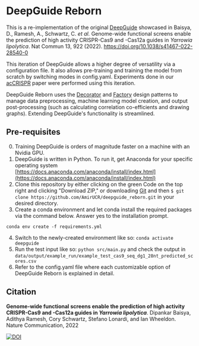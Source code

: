 # DeepGuide Reborn
This is a re-implementation of the original [DeepGuide](https://github.com/dDipankar/DeepGuide) showcased in Baisya, D., Ramesh, A., Schwartz, C. <em>et al.</em> Genome-wide functional screens enable the prediction of high activity CRISPR-Cas9 and -Cas12a guides in <em>Yarrowia lipolytica</em>. Nat Commun 13, 922 (2022). https://doi.org/10.1038/s41467-022-28540-0

This iteration of DeepGuide allows a higher degree of versatility via a configuration file. It also allows pre-training and training the model from scratch by switching modes in config.yaml. Experiments done in our [acCRISPR](https://www.biorxiv.org/content/10.1101/2022.07.12.499789v1.full.pdf) paper were performed using this iteration.

DeepGuide Reborn uses the [Decorator](https://refactoring.guru/design-patterns/decorator) and [Factory](https://refactoring.guru/design-patterns/factory-method) design patterns to manage data preprocessing, machine learning model creation, and output post-processing (such as calculating correlation co-efficients and drawing graphs). Extending DeepGuide's functionality is streamlined.

## Pre-requisites
0. Training DeepGuide is orders of magnitude faster on a machine with an Nvidia GPU. 
1. DeepGuide is written in Python. To run it, get Anaconda for your specific operating system [https://docs.anaconda.com/anaconda/install/index.html](https://docs.anaconda.com/anaconda/install/index.html)
2. Clone this repository by either clicking on the green Code on the top right and clicking "Download ZIP," or downloading [Git](https://git-scm.com/book/en/v2/Getting-Started-Installing-Git) and then `$ git clone https://github.com/AmirUCR/deepguide_reborn.git` in your desired directory.
3. Create a conda environment and let conda install the required packages via the command below. Answer yes to the installation prompt.
```
conda env create -f requirements.yml
```
4. Switch to the newly-created environment like so: `conda activate deepguide`
5. Run the test input like so: `python src/main.py` and check the output in `data/output/example_run/example_test_cas9_seq_dg1_28nt_predicted_scores.csv`
6. Refer to the config.yaml file where each customizable option of DeepGuide Reborn is explained in detail.

## Citation

**Genome-wide functional screens enable the prediction of high activity CRISPR-Cas9 and -Cas12a guides in *Yarrowia lipolytica***. Dipankar Baisya, Adithya Ramesh, Cory Schwartz, Stefano Lonardi, and Ian Wheeldon. Nature Communication, 2022

[![DOI](https://zenodo.org/badge/404852665.svg)](https://zenodo.org/badge/latestdoi/404852665)
